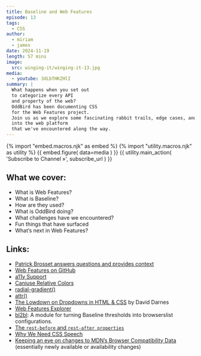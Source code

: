 ```yaml
---
title: Baseline and Web Features
episode: 13
tags:
  - CSS
author:
  - miriam
  - james
date: 2024-11-19
length: 57 mins
image:
  src: winging-it/winging-it-13.jpg
media:
  - youtube: 3dLbTHKZHlI
summary: |
  What happens when you set out
  to categorize every API
  and property of the web?
  OddBird has been documenting CSS
  for the Web Features project.
  Join us as we explore some fascinating rabbit trails, edge cases, and insights
  into the web platform
  that we've encountered along the way.
---
```

{% import "embed.macros.njk" as embed %}
{% import "utility.macros.njk" as utility %}
{{ embed.figure(
  data=media
) }}
{{ utility.main_action(
  'Subscribe to Channel »',
  subscribe_url
) }}
## What we cover:
- What is Web Features?
- What is Baseline?
- How are they used?
- What is OddBird doing?
- What challenges have we encountered?
- Fun things that have surfaced
- What’s next in Web Features?
## Links:
- [Patrick Brosset answers questions and provides context](https://bsky.app/profile/patrickbrosset.com/post/3lbensuvnx22z)
- [Web Features on GitHub](https://github.com/web-platform-dx/web-features)
- [a11y Support](https://a11ysupport.io/)
- [Caniuse Relative Colors](https://caniuse.com/?search=relative-colors)
- [radial-gradient()](https://developer.mozilla.org/en-US/docs/Web/CSS/gradient/radial-gradient)
- [attr()](https://developer.mozilla.org/en-US/docs/Web/CSS/attr)
- [The Lowdown on Dropdowns in HTML & CSS](https://zeroheight.com/blog/the-lowdown-on-dropdowns-in-html-css/) by David Darnes
- [Web Features Explorer](https://web-platform-dx.github.io/web-features-explorer/release-notes/)
- [bl2bl](https://github.com/tonypconway/bl2bl): A module for turning Baseline thresholds into browserslist configurations.
- [The `rest-before` and `rest-after properties`](https://drafts.csswg.org/css-speech-1/#rest-props-rest-before-after)
- [Why We Need CSS Speech](https://tink.uk/why-we-need-css-speech/)
- [Keeping an eye on changes to MDN’s Browser Compatibility Data](https://bcd-watch.igalia.com/) (essentially newly available or availability changes)
